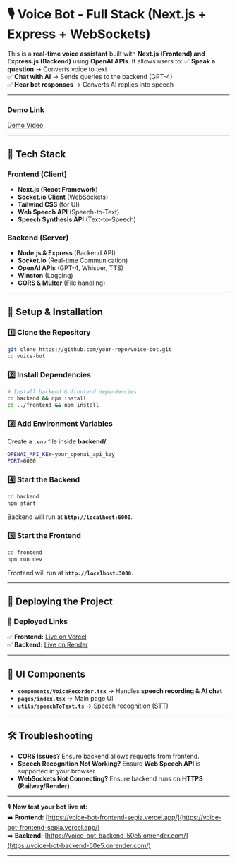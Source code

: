 # 🎙️ Voice Bot - Full Stack (Next.js + Express + WebSockets)

This is a **real-time voice assistant** built with **Next.js (Frontend) and Express.js (Backend)** using **OpenAI APIs**. It allows users to:
✅ **Speak a question** → Converts voice to text  
✅ **Chat with AI** → Sends queries to the backend (GPT-4)  
✅ **Hear bot responses** → Converts AI replies into speech  

---

### Demo Link

[Demo Video](https://drive.google.com/file/d/1SNnp1EAEMhf77uDtcI53f4bGaoYHVbO9/view?usp=sharing)  

---

## 🚀 Tech Stack
### **Frontend (Client)**
- **Next.js (React Framework)**
- **Socket.io Client** (WebSockets)
- **Tailwind CSS** (for UI)
- **Web Speech API** (Speech-to-Text)
- **Speech Synthesis API** (Text-to-Speech)

### **Backend (Server)**
- **Node.js & Express** (Backend API)
- **Socket.io** (Real-time Communication)
- **OpenAI APIs** (GPT-4, Whisper, TTS)
- **Winston** (Logging)
- **CORS & Multer** (File handling)

---

## 🔧 Setup & Installation
### **1️⃣ Clone the Repository**
```sh
git clone https://github.com/your-repo/voice-bot.git
cd voice-bot
```

### **2️⃣ Install Dependencies**
```sh
# Install backend & frontend dependencies
cd backend && npm install
cd ../frontend && npm install
```

### **3️⃣ Add Environment Variables**
Create a `.env` file inside **backend/**:
```sh
OPENAI_API_KEY=your_openai_api_key
PORT=6000
```

### **4️⃣ Start the Backend**
```sh
cd backend
npm start
```
Backend will run at **`http://localhost:6000`**.

### **5️⃣ Start the Frontend**
```sh
cd frontend
npm run dev
```
Frontend will run at **`http://localhost:3000`**.

---

## 📡 Deploying the Project
### **🚀 Deployed Links**
✅ **Frontend:** [Live on Vercel](https://voice-bot-frontend-sepia.vercel.app/)  
✅ **Backend:** [Live on Render](https://voice-bot-backend-50e5.onrender.com)  

---

## 🎨 UI Components
- **`components/VoiceRecorder.tsx`** → Handles **speech recording & AI chat**
- **`pages/index.tsx`** → Main page UI
- **`utils/speechToText.ts`** → Speech recognition (STT)

---

## 🛠 Troubleshooting
- **CORS Issues?** Ensure backend allows requests from frontend.
- **Speech Recognition Not Working?** Ensure **Web Speech API** is supported in your browser.
- **WebSockets Not Connecting?** Ensure backend runs on **HTTPS (Railway/Render).**

---

🎙️ **Now test your bot live at:**  
➡️ **Frontend:** [https://voice-bot-frontend-sepia.vercel.app/](https://voice-bot-frontend-sepia.vercel.app/)  
➡️ **Backend:** [https://voice-bot-backend-50e5.onrender.com/](https://voice-bot-backend-50e5.onrender.com/)  

---